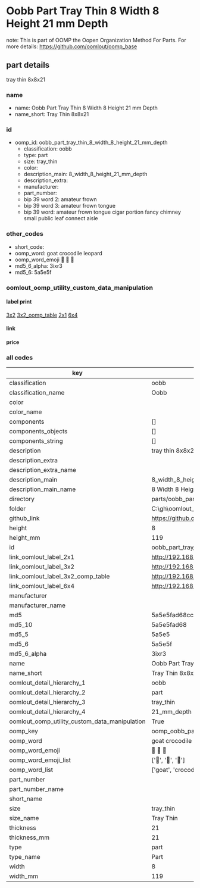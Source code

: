 # Oobb Part Tray Thin 8 Width 8 Height 21 mm Depth  

note: This is part of OOMP the Oopen Organization Method For Parts. For more details: https://github.com/oomlout/oomp_base

##  part details
  



tray thin 8x8x21



### name
* name: Oobb Part Tray Thin 8 Width 8 Height 21 mm Depth
* name_short: Tray Thin 8x8x21 
### id
* oomp_id: oobb_part_tray_thin_8_width_8_height_21_mm_depth
  * classification: oobb
  * type: part
  * size: tray_thin
  * color: 
  * description_main: 8_width_8_height_21_mm_depth
  * description_extra: 
  * manufacturer: 
  * part_number: 
  * bip 39 word 2: amateur frown
  * bip 39 word 3: amateur frown tongue
  * bip 39 word: amateur frown tongue cigar portion fancy chimney small public leaf connect aisle

### other_codes
* short_code: 
* oomp_word: goat crocodile leopard
* oomp_word_emoji :goat: :crocodile: :leopard:
* md5_6_alpha: 3ixr3
* md5_6: 5a5e5f






### oomlout_oomp_utility_custom_data_manipulation
#### label print
[3x2](http://192.168.1.245:1112/?label=oomp%203ixr3)
[3x2_oomp_table](http://192.168.1.108:1112/?label=oomp%203ixr3)
[2x1](http://192.168.1.242:1112/?label=oomp%203ixr3)
[6x4](http://192.168.1.55:1112/?label=oomp%203ixr3)    

#### link

                              

#### price







### all codes 
| key | value |  
| --- | --- |  
| classification | oobb |  
| classification_name | Oobb |  
| color |  |  
| color_name |  |  
| components | [] |  
| components_objects | [] |  
| components_string | [] |  
| description | tray thin 8x8x21 |  
| description_extra |  |  
| description_extra_name |  |  
| description_main | 8_width_8_height_21_mm_depth |  
| description_main_name | 8 Width 8 Height 21 mm Depth |  
| directory | parts/oobb_part_tray_thin_8_width_8_height_21_mm_depth |  
| folder | C:\gh\oomlout_oobb_version_4_generated_parts\parts\oobb_part_tray_thin_8_width_8_height_21_mm_depth |  
| github_link | https://github.com/oomlout/oomlout_oomp_part_src/tree/main/parts/oobb_part_tray_thin_8_width_8_height_21_mm_depth |  
| height | 8 |  
| height_mm | 119 |  
| id | oobb_part_tray_thin_8_width_8_height_21_mm_depth |  
| link_oomlout_label_2x1 | http://192.168.1.242:1112/?label=oomp%203ixr3 |  
| link_oomlout_label_3x2 | http://192.168.1.245:1112/?label=oomp%203ixr3 |  
| link_oomlout_label_3x2_oomp_table | http://192.168.1.108:1112/?label=oomp%203ixr3 |  
| link_oomlout_label_6x4 | http://192.168.1.55:1112/?label=oomp%203ixr3 |  
| manufacturer |  |  
| manufacturer_name |  |  
| md5 | 5a5e5fad68cc65014bd4228fc8d7603d |  
| md5_10 | 5a5e5fad68 |  
| md5_5 | 5a5e5 |  
| md5_6 | 5a5e5f |  
| md5_6_alpha | 3ixr3 |  
| name | Oobb Part Tray Thin 8 Width 8 Height 21 mm Depth |  
| name_short | Tray Thin 8x8x21  |  
| oomlout_detail_hierarchy_1 | oobb |  
| oomlout_detail_hierarchy_2 | part |  
| oomlout_detail_hierarchy_3 | tray_thin |  
| oomlout_detail_hierarchy_4 | 21_mm_depth |  
| oomlout_oomp_utility_custom_data_manipulation | True |  
| oomp_key | oomp_oobb_part_tray_thin_8_width_8_height_21_mm_depth |  
| oomp_word | goat crocodile leopard |  
| oomp_word_emoji | :goat: :crocodile: :leopard: |  
| oomp_word_emoji_list | [':goat:', ':crocodile:', ':leopard:'] |  
| oomp_word_list | ['goat', 'crocodile', 'leopard'] |  
| part_number |  |  
| part_number_name |  |  
| short_name |  |  
| size | tray_thin |  
| size_name | Tray Thin |  
| thickness | 21 |  
| thickness_mm | 21 |  
| type | part |  
| type_name | Part |  
| width | 8 |  
| width_mm | 119 |  
